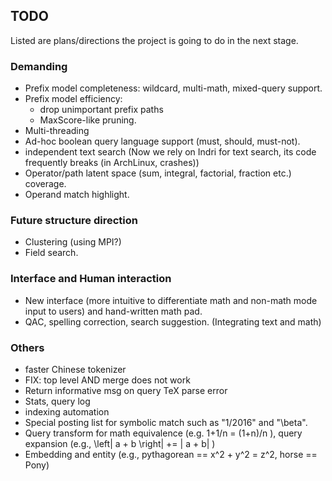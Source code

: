 ## TODO
Listed are plans/directions the project is going to do
in the next stage.

### Demanding
* Prefix model completeness: wildcard, multi-math, mixed-query support.
* Prefix model efficiency: 
    * drop unimportant prefix paths
    * MaxScore-like pruning.
* Multi-threading
* Ad-hoc boolean query language support (must, should, must-not).
* independent text search (Now we rely on Indri for text search, its code frequently breaks (in ArchLinux, crashes))
* Operator/path latent space (sum, integral, factorial, fraction etc.) coverage.
* Operand match highlight.

### Future structure direction
* Clustering (using MPI?)
* Field search.

### Interface and Human interaction
* New interface (more intuitive to differentiate math and non-math mode input to users) and hand-written math pad.
* QAC, spelling correction, search suggestion. (Integrating text and math)

### Others
* faster Chinese tokenizer
* FIX: top level AND merge does not work
* Return informative msg on query TeX parse error
* Stats, query log
* indexing automation
* Special posting list for symbolic match such as "1/2016" and "\beta".
* Query transform for math equivalence (e.g. 1+1/n = (1+n)/n ), query expansion (e.g., \left| a + b \right| += | a + b| )
* Embedding and entity (e.g., pythagorean == x^2 + y^2 = z^2, horse == Pony)

